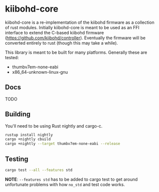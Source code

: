 # kiibohd-core

kiibohd-core is a re-implementation of the kiibohd firmware as a collection of rust modules.
Initially kiibohd-core is meant to be used as an FFI interface to extend the C-based kiibohd firmware (https://github.com/kiibohd/controller).
Eventually the firmware will be converted entirely to rust (though this may take a while).

This library is meant to be built for many platforms.
Generally these are tested:

* thumbv7em-none-eabi
* x86_64-unknown-linux-gnu


## Docs

TODO


## Building

You'll need to be using Rust nightly and cargo-c.

```bash
rustup install nightly
cargo +nightly cbuild
cargo +nightly --target thumbv7em-none-eabi --release
```


## Testing

```bash
cargo test --all --features std
```

**NOTE**: `--features std` has to be added to cargo test to get around unfortunate problems with how `no_std` and test code works.
